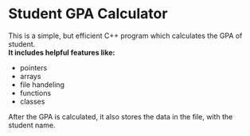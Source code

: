# Student GPA Calculator
This is a simple, but efficient C++ program which calculates the GPA of student.  
**It includes helpful features like:**  
- pointers
- arrays
- file handeling
- functions
- classes

After the GPA is calculated, it also stores the data in the file, with the student name.  
